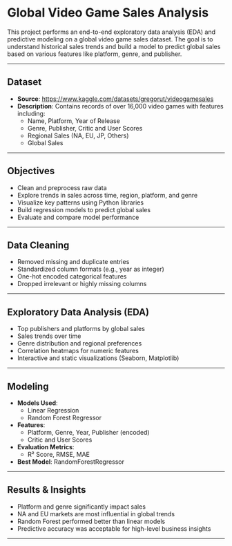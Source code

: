 # Global Video Game Sales Analysis

This project performs an end-to-end exploratory data analysis (EDA) and predictive modeling on a global video game sales dataset. The goal is to understand historical sales trends and build a model to predict global sales based on various features like platform, genre, and publisher.

---

## Dataset

- **Source**: https://www.kaggle.com/datasets/gregorut/videogamesales
- **Description**: Contains records of over 16,000 video games with features including:
  - Name, Platform, Year of Release
  - Genre, Publisher, Critic and User Scores
  - Regional Sales (NA, EU, JP, Others)
  - Global Sales

---

## Objectives

- Clean and preprocess raw data
- Explore trends in sales across time, region, platform, and genre
- Visualize key patterns using Python libraries
- Build regression models to predict global sales
- Evaluate and compare model performance

---

## Data Cleaning

- Removed missing and duplicate entries
- Standardized column formats (e.g., year as integer)
- One-hot encoded categorical features
- Dropped irrelevant or highly missing columns

---

## Exploratory Data Analysis (EDA)

- Top publishers and platforms by global sales
- Sales trends over time
- Genre distribution and regional preferences
- Correlation heatmaps for numeric features
- Interactive and static visualizations (Seaborn, Matplotlib)

---

## Modeling

- **Models Used**:
  - Linear Regression
  - Random Forest Regressor
- **Features**:
  - Platform, Genre, Year, Publisher (encoded)
  - Critic and User Scores
- **Evaluation Metrics**:
  - R² Score, RMSE, MAE
- **Best Model**: RandomForestRegressor

---

## Results & Insights

- Platform and genre significantly impact sales
- NA and EU markets are most influential in global trends
- Random Forest performed better than linear models
- Predictive accuracy was acceptable for high-level business insights

---
